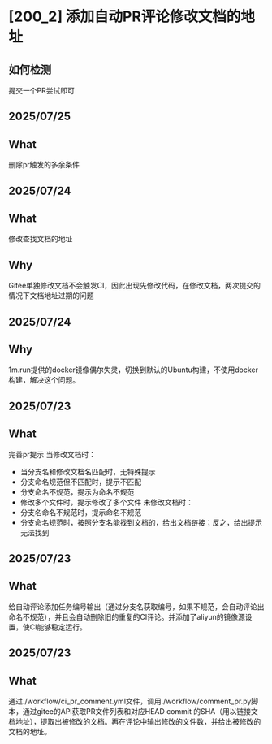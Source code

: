 # [200_2] 添加自动PR评论修改文档的地址

## 如何检测
提交一个PR尝试即可

## 2025/07/25

## What

删除pr触发的多余条件

## 2025/07/24

## What

修改查找文档的地址

## Why

Gitee单独修改文档不会触发CI，因此出现先修改代码，在修改文档，两次提交的情况下文档地址过期的问题

## 2025/07/24
## Why
1m.run提供的docker镜像偶尔失灵，切换到默认的Ubuntu构建，不使用docker构建，解决这个问题。

## 2025/07/23

## What

完善pr提示
当修改文档时：
- 当分支名和修改文档名匹配时，无特殊提示
- 分支命名规范但不匹配时，提示不匹配
- 分支命名不规范，提示为命名不规范
- 修改多个文件时，提示修改了多个文件
未修改文档时：
- 分支名命名不规范时，提示命名不规范
- 分支命名规范时，按照分支名能找到文档的，给出文档链接；反之，给出提示无法找到

## 2025/07/23

## What

给自动评论添加任务编号输出（通过分支名获取编号，如果不规范，会自动评论出命名不规范），并且会自动删除旧的重复的CI评论。并添加了aliyun的镜像源设置，使CI能够稳定运行。

## 2025/07/23

## What

通过./workflow/ci_pr_comment.yml文件，调用./workflow/comment_pr.py脚本，通过gitee的API获取PR文件列表和对应HEAD commit 的SHA（用以链接文档地址），提取出被修改的文档。再在评论中输出修改的文件数，并给出被修改的文档的地址。
